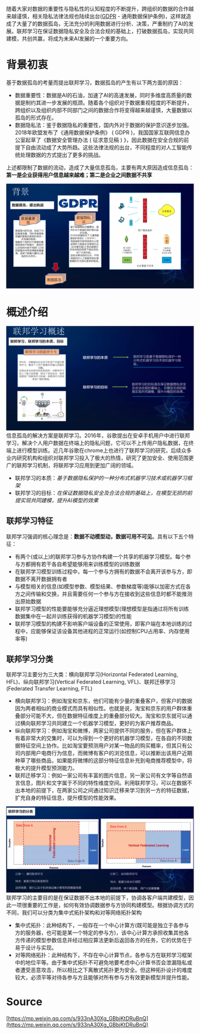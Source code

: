 随着大家对数据的重要性与隐私性的认知程度的不断提升，跨组织的数据的合作越来越谨慎，相关隐私法律法规也陆续出台([GDPR](https://en.wikipedia.org/wiki/General_Data_Protection_Regulation) - 通用数据保护条例)，这样就造成了大量了的数据孤岛，无法充分的利用数据进行分析、决策，严重制约了AI的发展。联邦学习在保证数据隐私安全及合法合规的基础上，打破数据孤岛，实现共同建模，共创共赢，将成为未来AI发展的一个重要方向。

# 背景初衷
基于数据孤岛的考量而提出联邦学习，数据孤岛的产生有以下两方面的原因：

- 数据重要性：数据是AI的石油，加速了AI的高速发展，同时多维度高质量的数据是制约其进一步发展的瓶颈。随着各个组织对于数据重视程度的不断提升，跨组织以及组织内部不同部门之间的数据合作将变得越来越谨慎，大量数据以孤岛的形式存在。
- 数据隐私法：鉴于数据隐私的重要性，国内外对于数据的保护意识逐步加强。2018年欧盟发布了《通用数据保护条例》 ( GDPR )，我国国家互联网信息办公室起草了《数据安全管理办法 ( 征求意见稿 ) 》，因此数据在安全合规的前提下自由流动成了大势所趋。这些法律法规的出台，不同程度的对人工智能传统处理数据的方式提出了更多的挑战。

上述都限制了数据的流动，造成了大量信息孤岛，主要有两大原因造成信息孤岛：**第一是企业获得用户信息越来越难；第二是企业之间数据不共享**

![背景初衷.png](./img/1622432078442-0307500c-5789-4096-8ea8-fa79aba468ce.png)


# 概述介绍
![现状概述.png](./img/1622432723440-d044c214-a52d-4529-9438-28329194cd2a.png)信息孤岛的解决方案是联邦学习。2016年，谷歌提出在安卓手机用户中进行联邦学习，解决个人用户数据在终端上的隐私问题，它可以不上传用户隐私数据，在终端上进行模型训练。近几年谷歌在chrome上也进行了联邦学习的研究，后续众多业内研究机构和组织对联邦学习投入了极大的热情，研究了更加安全、使用范围更广的联邦学习机制，将联邦学习应用到更加广阔的领域。

- 联邦学习的本质：_基于数据隐私保护的一种分布式机器学习技术或机器学习框架_
- 联邦学习的目标：_在保证数据隐私安全及合法合规的基础上，在模型无损的前提实现共同建模，提升AI模型的效果_



## 联邦学习特征
联邦学习强调的核心理念是：**数据不动模型动，数据可用不可见**。具有以下五个特征：

- 有两个(或以上)的联邦学习参与方协作构建一个共享的机器学习模型。每个参与方都拥有若干各自希望能够用来训练模型的训练数据
- 在联邦学习模型训练过程中，每一个参与方拥有的数据不会离开该参与方，即数据不离开数据拥有者
- 与模型相关的信息(如模型参数、模型结果、参数梯度等)能够以加密方式在各方之间传输和交换，并且需要任何一个参与方在接收到这些信息时都不能推测出原始数据
- 联邦学习模型的性能要能够充分逼近理想模型(理想模型是指通过将所有训练数据集中在一起并训练获得的机器学习模型)的性能
- 联邦学习模型的构建不影响客户端设备的正常使用，即客户端在本地训练的过程中，应能够保证该设备其他进程的正常运行(如控制CPU占用率、内存使用率等)

## 联邦学习分类
联邦学习主要分为三大类：横向联邦学习(Horizontal Federated Learning, HFL)、纵向联邦学习(Vertical Federated Learning, VFL)、联邦迁移学习(Federated Transfer Learning, FTL)	

- 横向联邦学习：例如淘宝和京东，他们可能有少量的重叠客户，但客户的数据因为两者相似的商业模式而具有相似性。也就是说，淘宝和京东的用户群体重叠部分可能不大，但在数据特征维度上的重叠部分较大。淘宝和京东就可以通过横向联邦学习共同建立一个机器学习模型，更好的为客户推荐商品。
- 纵向联邦学习：例如淘宝和微博，两家公司提供不同的服务，但在客户群体上有着非常大的交集时，可以为得到一个更好的机器学习模型，在各自的不同数据特征空间上协作。比如淘宝要预测用户对某一物品的购买概率，但其只有公司内部用户电商行为信息，而微博有客户的浏览信息，可以推断出该用户近期种草了哪些商品，如果能将微博的这部分特征信息补充到电商推荐模型中，将极大的提升模型预测能力。
- 联邦迁移学习：例如一家公司有丰富的图片信息，另一家公司有文字等自然语言信息，图片和文字属于不同的特性维度空间。利用联邦学习，可以在数据不出本地的前提下，在两家公司之间通过知识迁移来学习到另一方的特征数据，扩充自身的特征信息，提升模型的性能效果。

![联邦学习分类.png](./img/1622442552089-d1cba050-a580-469f-88c3-e0935b127282.png)<br />联邦学习的主要目的是在保证数据不出本地的前提下，协调各客户端共建模型，因此一项很重要的工作是，如何有效协调数据参与方协同构建模型。根据协调方式的不同，我们可以分类为集中式拓扑架构和对等网络拓扑架构

- 集中式拓扑：此种结构下，一般存在一个中心计算方(既可能是独立于各参与方的服务器，也可能是某一个特定的参与方)，该中心计算方承担收集其他各方传递的模型参数信息并经过相应算法更新后返回各方的任务，它的优势在于易于设计与实现。
- 对等网络拓扑：此种结构下，不存在中心计算节点，各参与方在联邦学习框架中的地位平等。由于集中式拓扑不可避免地要考虑中心计算书否会泄漏隐私或者遭受恶意攻击，所以相比之下离散式拓扑更为安全。但这种拓扑设计的难度较大，必须平等对待各参与方且能够对所有参与方有效更新模型并提升性能。

# Source
[https://mp.weixin.qq.com/s/933nA30Xg_GBbjKtDRuBnQ](https://mp.weixin.qq.com/s/933nA30Xg_GBbjKtDRuBnQ)
